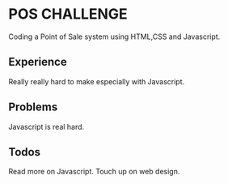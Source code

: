 # POS CHALLENGE
Coding a Point of Sale system using HTML,CSS and Javascript.

## Experience
Really really hard to make especially with Javascript.

## Problems
Javascript is real hard.

## Todos
Read more on Javascript. Touch up on web design.
